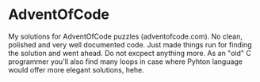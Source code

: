 # AdventOfCode

My solutions for AdventOfCode puzzles (adventofcode.com). No clean, polished and very well documented code.
Just made things run for finding the solution and went ahead. Do not excpect anything more.
As an "old" C programmer you'll also find many loops in case where Pyhton language would offer more elegant solutions, hehe.
